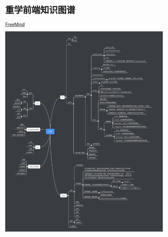 # 重学前端知识图谱

[FreeMind](https://github.com/mrzzcn/fed/blob/master/FED.mm)

![重学前端知识图谱](https://github.com/mrzzcn/fed/raw/master/FED.png)
